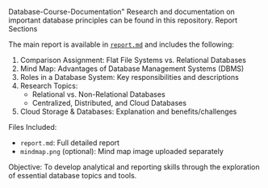 Database-Course-Documentation"
Research and documentation on important database principles can be found in this repository.
Report Sections

The main report is available in [`report.md`](report.md) and includes the following:
1. Comparison Assignment: Flat File Systems vs. Relational Databases  
2. Mind Map: Advantages of Database Management Systems (DBMS)  
3. Roles in a Database System: Key responsibilities and descriptions  
4. Research Topics:
   - Relational vs. Non-Relational Databases
   - Centralized, Distributed, and Cloud Databases
5. Cloud Storage & Databases: Explanation and benefits/challenges

 Files Included:
- `report.md`: Full detailed report  
- `mindmap.png` (optional): Mind map image uploaded separately

Objective:
To develop analytical and reporting skills through the exploration of essential database topics and tools.
